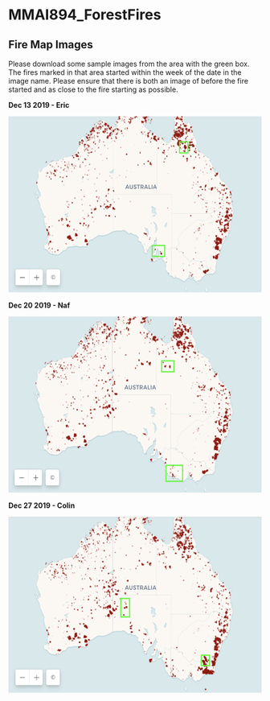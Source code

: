 # MMAI894_ForestFires

## Fire Map Images
Please download some sample images from the area with the green box. The fires marked in that area started within the week of the date in the image name. Please ensure that there is both an image of before the fire started and as close to the fire starting as possible.

**Dec 13 2019 - Eric** 

<img src = "https://github.com/maxshowarth/MMAI894_ForestFires/blob/master/fire_images/Dec%2013%202019.png" height="350">

**Dec 20 2019 - Naf**

<img src = "https://github.com/maxshowarth/MMAI894_ForestFires/blob/master/fire_images/Dec%2020%202019.png" height="350">

**Dec 27 2019 - Colin**

<img src = "https://github.com/maxshowarth/MMAI894_ForestFires/blob/master/fire_images/Dec%2027%202019.png"  height="350">

